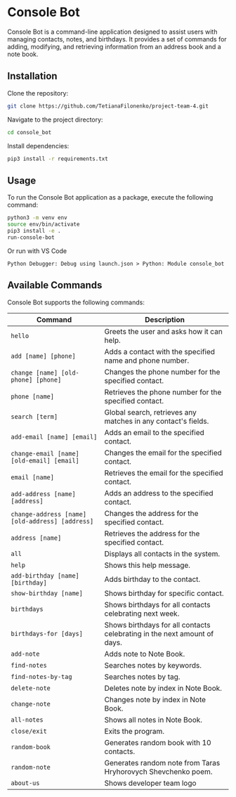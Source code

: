 # Console Bot

Console Bot is a command-line application designed to assist users with managing contacts, notes, and birthdays. It provides a set of commands for adding, modifying, and retrieving information from an address book and a note book.

## Installation

Clone the repository:

```bash
git clone https://github.com/TetianaFilonenko/project-team-4.git
```

Navigate to the project directory:

```bash
cd console_bot
```

Install dependencies:

```bash
pip3 install -r requirements.txt
```

## Usage

To run the Console Bot application as a package, execute the following command:

```bash
python3 -m venv env
source env/bin/activate
pip3 install -e .
run-console-bot
```

Or run with VS Code

`Python Debugger: Debug using launch.json > Python: Module console_bot`

## Available Commands

Console Bot supports the following commands:

| Command                                         | Description                                                              |
| ----------------------------------------------- | ------------------------------------------------------------------------ |
| `hello`                                         | Greets the user and asks how it can help.                                |
| `add [name] [phone]`                            | Adds a contact with the specified name and phone number.                 |
| `change [name] [old-phone] [phone]`             | Changes the phone number for the specified contact.                      |
| `phone [name]`                                  | Retrieves the phone number for the specified contact.                    |
| `search [term]`                                 | Global search, retrieves any matches in any contact's fields.            |
| `add-email [name] [email]`                      | Adds an email to the specified contact.                                  |
| `change-email [name] [old-email] [email]`       | Changes the email for the specified contact.                             |
| `email [name]`                                  | Retrieves the email for the specified contact.                           |
| `add-address [name] [address]`                  | Adds an address to the specified contact.                                |
| `change-address [name] [old-address] [address]` | Changes the address for the specified contact.                           |
| `address [name]`                                | Retrieves the address for the specified contact.                         |
| `all`                                           | Displays all contacts in the system.                                     |
| `help`                                          | Shows this help message.                                                 |
| `add-birthday [name] [birthday]`                | Adds birthday to the contact.                                            |
| `show-birthday [name]`                          | Shows birthday for specific contact.                                     |
| `birthdays`                                     | Shows birthdays for all contacts celebrating next week.                  |
| `birthdays-for [days]`                          | Shows birthdays for all contacts celebrating in the next amount of days. |
| `add-note`                                      | Adds note to Note Book.                                                  |
| `find-notes`                                    | Searches notes by keywords.                                              |
| `find-notes-by-tag`                             | Searches notes by tag.                                                   |
| `delete-note`                                   | Deletes note by index in Note Book.                                      |
| `change-note`                                   | Changes note by index in Note Book.                                      |
| `all-notes`                                     | Shows all notes in Note Book.                                            |
| `close/exit`                                    | Exits the program.                                                       |
| `random-book`                                   | Generates random book with 10 contacts.                                  |
| `random-note`                                   | Generates random note from Taras Hryhorovych Shevchenko poem.            |
| `about-us`                                      | Shows developer team logo                                                |
